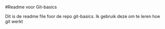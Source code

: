 #Readme voor Git-basics

Dit is de readme file foor de repo git-basics. Ik gebruik deze om te leren hoe git werkt
